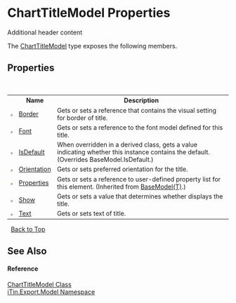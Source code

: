 # ChartTitleModel Properties
Additional header content 

The <a href="T_iTin_Export_Model_ChartTitleModel">ChartTitleModel</a> type exposes the following members.


## Properties
&nbsp;<table><tr><th></th><th>Name</th><th>Description</th></tr><tr><td>![Public property](media/pubproperty.gif "Public property")</td><td><a href="P_iTin_Export_Model_ChartTitleModel_Border">Border</a></td><td>
Gets or sets a reference that contains the visual setting for border of title.</td></tr><tr><td>![Public property](media/pubproperty.gif "Public property")</td><td><a href="P_iTin_Export_Model_ChartTitleModel_Font">Font</a></td><td>
Gets or sets a reference to the font model defined for this title.</td></tr><tr><td>![Public property](media/pubproperty.gif "Public property")</td><td><a href="P_iTin_Export_Model_ChartTitleModel_IsDefault">IsDefault</a></td><td>
When overridden in a derived class, gets a value indicating whether this instance contains the default.
 (Overrides BaseModel.IsDefault.)</td></tr><tr><td>![Public property](media/pubproperty.gif "Public property")</td><td><a href="P_iTin_Export_Model_ChartTitleModel_Orientation">Orientation</a></td><td>
Gets or sets preferred orientation for the title.</td></tr><tr><td>![Public property](media/pubproperty.gif "Public property")</td><td><a href="P_iTin_Export_Model_BaseModel_1_Properties">Properties</a></td><td>
Gets or sets a reference to user-defined property list for this element.
 (Inherited from <a href="T_iTin_Export_Model_BaseModel_1">BaseModel(T)</a>.)</td></tr><tr><td>![Public property](media/pubproperty.gif "Public property")</td><td><a href="P_iTin_Export_Model_ChartTitleModel_Show">Show</a></td><td>
Gets or sets a value that determines whether displays the title.</td></tr><tr><td>![Public property](media/pubproperty.gif "Public property")</td><td><a href="P_iTin_Export_Model_ChartTitleModel_Text">Text</a></td><td>
Gets or sets text of title.</td></tr></table>&nbsp;
<a href="#charttitlemodel-properties">Back to Top</a>

## See Also


#### Reference
<a href="T_iTin_Export_Model_ChartTitleModel">ChartTitleModel Class</a><br /><a href="N_iTin_Export_Model">iTin.Export.Model Namespace</a><br />